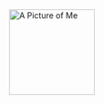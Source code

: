 <img>
 <img alt="A Picture of Me" src="http://deadbeatjeff.sdf.org/Images/JeffreyRolland.png" style="width: 150px;" >
</img>
